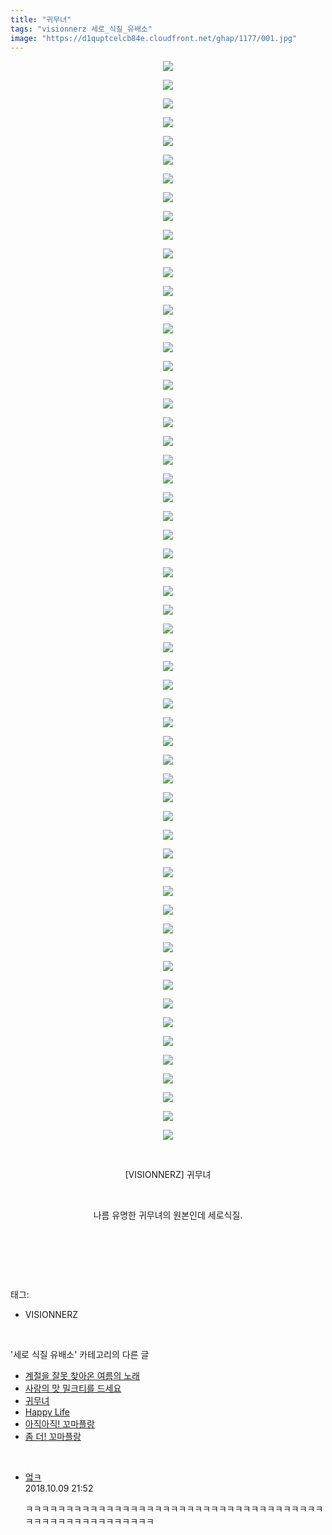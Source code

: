 ```yaml
---
title: "귀무녀"
tags: "visionnerz 세로_식질_유배소"
image: "https://d1quptcelcb84e.cloudfront.net/ghap/1177/001.jpg"
---
```

<div class="article">
<p style="text-align: center; clear: none; float: none;"><img src="{{ site.imgserver8 }}/ghap/1177/001.jpg"/></p>
<p style="text-align: center; clear: none; float: none;"><img src="{{ site.imgserver8 }}/ghap/1177/002.jpg"/></p>
<p style="text-align: center; clear: none; float: none;"><img src="{{ site.imgserver8 }}/ghap/1177/003.jpg"/></p>
<p style="text-align: center; clear: none; float: none;"><img src="{{ site.imgserver8 }}/ghap/1177/004.jpg"/></p>
<p style="text-align: center; clear: none; float: none;"><img src="{{ site.imgserver8 }}/ghap/1177/005.jpg"/></p>
<p style="text-align: center; clear: none; float: none;"><img src="{{ site.imgserver8 }}/ghap/1177/006.jpg"/></p>
<p style="text-align: center; clear: none; float: none;"><img src="{{ site.imgserver8 }}/ghap/1177/007.jpg"/></p>
<p style="text-align: center; clear: none; float: none;"><img src="{{ site.imgserver8 }}/ghap/1177/008.jpg"/></p>
<p style="text-align: center; clear: none; float: none;"><img src="{{ site.imgserver8 }}/ghap/1177/009.jpg"/></p>
<p style="text-align: center; clear: none; float: none;"><img src="{{ site.imgserver8 }}/ghap/1177/010.jpg"/></p>
<p style="text-align: center; clear: none; float: none;"><img src="{{ site.imgserver8 }}/ghap/1177/011.jpg"/></p>
<p style="text-align: center; clear: none; float: none;"><img src="{{ site.imgserver8 }}/ghap/1177/012.jpg"/></p>
<p style="text-align: center; clear: none; float: none;"><img src="{{ site.imgserver8 }}/ghap/1177/013.jpg"/></p>
<p style="text-align: center; clear: none; float: none;"><img src="{{ site.imgserver8 }}/ghap/1177/014.jpg"/></p>
<p style="text-align: center; clear: none; float: none;"><img src="{{ site.imgserver8 }}/ghap/1177/015.jpg"/></p>
<p style="text-align: center; clear: none; float: none;"><img src="{{ site.imgserver8 }}/ghap/1177/016.jpg"/></p>
<p style="text-align: center; clear: none; float: none;"><img src="{{ site.imgserver8 }}/ghap/1177/017.jpg"/></p>
<p style="text-align: center; clear: none; float: none;"><img src="{{ site.imgserver8 }}/ghap/1177/018.jpg"/></p>
<p style="text-align: center; clear: none; float: none;"><img src="{{ site.imgserver8 }}/ghap/1177/019.jpg"/></p>
<p style="text-align: center; clear: none; float: none;"><img src="{{ site.imgserver8 }}/ghap/1177/020.jpg"/></p>
<p style="text-align: center; clear: none; float: none;"><img src="{{ site.imgserver8 }}/ghap/1177/021.jpg"/></p>
<p style="text-align: center; clear: none; float: none;"><img src="{{ site.imgserver8 }}/ghap/1177/022.jpg"/></p>
<p style="text-align: center; clear: none; float: none;"><img src="{{ site.imgserver8 }}/ghap/1177/023.jpg"/></p>
<p style="text-align: center; clear: none; float: none;"><img src="{{ site.imgserver8 }}/ghap/1177/024.jpg"/></p>
<p style="text-align: center; clear: none; float: none;"><img src="{{ site.imgserver8 }}/ghap/1177/025.jpg"/></p>
<p style="text-align: center; clear: none; float: none;"><img src="{{ site.imgserver8 }}/ghap/1177/026.jpg"/></p>
<p style="text-align: center; clear: none; float: none;"><img src="{{ site.imgserver8 }}/ghap/1177/027.jpg"/></p>
<p style="text-align: center; clear: none; float: none;"><img src="{{ site.imgserver8 }}/ghap/1177/028.jpg"/></p>
<p style="text-align: center; clear: none; float: none;"><img src="{{ site.imgserver8 }}/ghap/1177/029.jpg"/></p>
<p style="text-align: center; clear: none; float: none;"><img src="{{ site.imgserver8 }}/ghap/1177/030.jpg"/></p>
<p style="text-align: center; clear: none; float: none;"><img src="{{ site.imgserver8 }}/ghap/1177/031.jpg"/></p>
<p style="text-align: center; clear: none; float: none;"><img src="{{ site.imgserver8 }}/ghap/1177/032.jpg"/></p>
<p style="text-align: center; clear: none; float: none;"><img src="{{ site.imgserver8 }}/ghap/1177/033.jpg"/></p>
<p style="text-align: center; clear: none; float: none;"><img src="{{ site.imgserver8 }}/ghap/1177/034.jpg"/></p>
<p style="text-align: center; clear: none; float: none;"><img src="{{ site.imgserver8 }}/ghap/1177/035.jpg"/></p>
<p style="text-align: center; clear: none; float: none;"><img src="{{ site.imgserver8 }}/ghap/1177/036.jpg"/></p>
<p style="text-align: center; clear: none; float: none;"><img src="{{ site.imgserver8 }}/ghap/1177/037.jpg"/></p>
<p style="text-align: center; clear: none; float: none;"><img src="{{ site.imgserver8 }}/ghap/1177/038.jpg"/></p>
<p style="text-align: center; clear: none; float: none;"><img src="{{ site.imgserver8 }}/ghap/1177/039.jpg"/></p>
<p style="text-align: center; clear: none; float: none;"><img src="{{ site.imgserver8 }}/ghap/1177/040.jpg"/></p>
<p style="text-align: center; clear: none; float: none;"><img src="{{ site.imgserver8 }}/ghap/1177/041.jpg"/></p>
<p style="text-align: center; clear: none; float: none;"><img src="{{ site.imgserver8 }}/ghap/1177/042.jpg"/></p>
<p style="text-align: center; clear: none; float: none;"><img src="{{ site.imgserver8 }}/ghap/1177/043.jpg"/></p>
<p style="text-align: center; clear: none; float: none;"><img src="{{ site.imgserver8 }}/ghap/1177/044.jpg"/></p>
<p style="text-align: center; clear: none; float: none;"><img src="{{ site.imgserver8 }}/ghap/1177/045.jpg"/></p>
<p style="text-align: center; clear: none; float: none;"><img src="{{ site.imgserver8 }}/ghap/1177/046.jpg"/></p>
<p style="text-align: center; clear: none; float: none;"><img src="{{ site.imgserver8 }}/ghap/1177/047.jpg"/></p>
<p style="text-align: center; clear: none; float: none;"><img src="{{ site.imgserver8 }}/ghap/1177/048.jpg"/></p>
<p style="text-align: center; clear: none; float: none;"><img src="{{ site.imgserver8 }}/ghap/1177/049.jpg"/></p>
<p style="text-align: center; clear: none; float: none;"><img src="{{ site.imgserver8 }}/ghap/1177/050.jpg"/></p>
<p style="text-align: center; clear: none; float: none;"><img src="{{ site.imgserver8 }}/ghap/1177/051.jpg"/></p>
<p style="text-align: center; clear: none; float: none;"><img src="{{ site.imgserver8 }}/ghap/1177/052.jpg"/></p>
<p style="text-align: center; clear: none; float: none;"><img src="{{ site.imgserver8 }}/ghap/1177/053.jpg"/></p>
<p style="text-align: center; clear: none; float: none;"><img src="{{ site.imgserver8 }}/ghap/1177/054.jpg"/></p>
<p style="text-align: center; clear: none; float: none;"><img src="{{ site.imgserver8 }}/ghap/1177/055.jpg"/></p>
<p style="text-align: center; clear: none; float: none;"><img src="{{ site.imgserver8 }}/ghap/1177/056.jpg"/></p>
<p style="text-align: center; clear: none; float: none;"><img src="{{ site.imgserver8 }}/ghap/1177/057.jpg"/></p>
<p style="text-align: center; clear: none; float: none;"><img src="{{ site.imgserver8 }}/ghap/1177/058.jpg"/></p>
<p style="text-align: center; clear: none; float: none;"><br/></p>
<p style="text-align: center; clear: none; float: none;">[VISIONNERZ] 귀무녀</p>
<p style="text-align: center; clear: none; float: none;"><br/></p>
<p style="text-align: center; clear: none; float: none;">나름 유명한 귀무녀의 원본인데 세로식질.</p>
<p style="text-align: center; clear: none; float: none;"><br/></p>
<p><br/></p>
</div><br/>
<div class="tagTrail">
<p>태그: </p>
<ul>
<li>VISIONNERZ</li>
</ul>
</div><br/>
<div class="another">
<p>'세로 식질 유배소' 카테고리의 다른 글</p>
<ul>
<li><a href="/ghap_1226">계절을 잘못 찾아온 여름의 노래</a></li>
<li><a href="/ghap_1184">사랑의 맛 밀크티를 드세요</a></li>
<li><a href="/ghap_1177">귀무녀</a></li>
<li><a href="/ghap_1153">Happy Life</a></li>
<li><a href="/ghap_1118">아직아직! 꼬마플랑</a></li>
<li><a href="/ghap_1005">좀 더! 꼬마플랑</a></li>
</ul>
</div><br/>
<div class="cb_module cb_fluid">
<div class="cb_wrt cb_profile">
<div class="comment">
<ul>
<li class="cb_thumb_off" id="comment15350226">
<div class="cb_comment_area">
<div class="cb_info_area">
<div class="cb_section">
<span class="cb_nick_name"> <a href="http://fasfsadfsad" onclick="return openLinkInNewWindow(this)">엌ㅋ</a></span>
</div>
<div class="cb_section">
<span class="cb_date">2018.10.09 21:52 </span>
</div>
</div>
<div class="cb_dsc_comment">
<p class="cb_dsc">
											ㅋㅋㅋㅋㅋㅋㅋㅋㅋㅋㅋㅋㅋㅋㅋㅋㅋㅋㅋㅋㅋㅋㅋㅋㅋㅋㅋㅋㅋㅋㅋㅋㅋㅋㅋㅋㅋㅋㅋㅋㅋㅋㅋㅋㅋㅋㅋㅋㅋㅋㅋㅋㅋ
										</p>
</div>
</div></li>
</ul>
</div>
</div><!-- commentList close -->
</div><br/>
